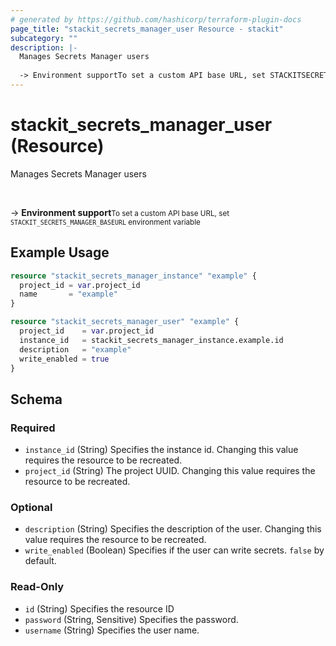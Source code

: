 ```yaml
---
# generated by https://github.com/hashicorp/terraform-plugin-docs
page_title: "stackit_secrets_manager_user Resource - stackit"
subcategory: ""
description: |-
  Manages Secrets Manager users
  
  -> Environment supportTo set a custom API base URL, set STACKITSECRETSMANAGER_BASEURL environment variable
---
```


# stackit_secrets_manager_user (Resource)

Manages Secrets Manager users

<br />

-> __Environment support__<small>To set a custom API base URL, set <code>STACKIT_SECRETS_MANAGER_BASEURL</code> environment variable </small>

## Example Usage

```terraform
resource "stackit_secrets_manager_instance" "example" {
  project_id = var.project_id
  name       = "example"
}

resource "stackit_secrets_manager_user" "example" {
  project_id    = var.project_id
  instance_id   = stackit_secrets_manager_instance.example.id
  description   = "example"
  write_enabled = true
}
```

<!-- schema generated by tfplugindocs -->
## Schema

### Required

- `instance_id` (String) Specifies the instance id. Changing this value requires the resource to be recreated.
- `project_id` (String) The project UUID. Changing this value requires the resource to be recreated.

### Optional

- `description` (String) Specifies the description of the user. Changing this value requires the resource to be recreated.
- `write_enabled` (Boolean) Specifies if the user can write secrets. `false` by default.

### Read-Only

- `id` (String) Specifies the resource ID
- `password` (String, Sensitive) Specifies the password.
- `username` (String) Specifies the user name.


